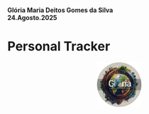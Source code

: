 #### Glória Maria Deitos Gomes da Silva <br> 24.Agosto.2025

# Personal Tracker

<p align="center">
  <img src="https://github.com/gloriadeitos/gloriadeitos/blob/main/img/gloriadeitos-logo.png" alt="gloriadeitos-logo" height="100">
</p>
